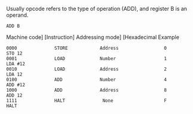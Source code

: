Usually opcode refers to the type of operation (ADD), and register B is an operand. 

```
ADD B
```



Machine code]	[Instruction]	Addressing mode]	[Hexadecimal	Example

```
0000	          STORE	           Address	               0	    STO 12
0001	          LOAD	           Number	               1        LDA #12
0010	          LOAD	           Address	               2	    LDA 12
0100	          ADD	           Number	               4	    ADD #12
1000	          ADD	           Address	               8	    ADD 12
1111	          HALT	            None	               F	    HALT
```